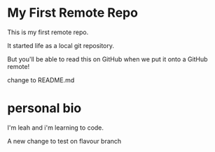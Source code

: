# My First Remote Repo

This is my first remote repo.

It started life as a local git repository.

But you'll be able to read this on GitHub when we put it onto a GitHub remote!

change to README.md

# personal bio

I'm leah and i'm learning to code.

A new change to test on flavour branch
